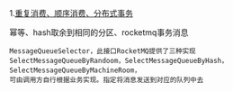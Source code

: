 1.[重复消费、顺序消费、分布式事务](https://mp.weixin.qq.com/s/OKon95MRUqDc9IwtEqPSjQ)

幂等、hash取余到相同的分区、rocketmq事务消息
```
MessageQueueSelector，此接口RocketMQ提供了三种实现SelectMessageQueueByRandoom，SelectMessageQueueByHash，SelectMessageQueueByMachineRoom，
可由调用方自行根据业务实现。指定将消息发送到对应的队列中去
```
